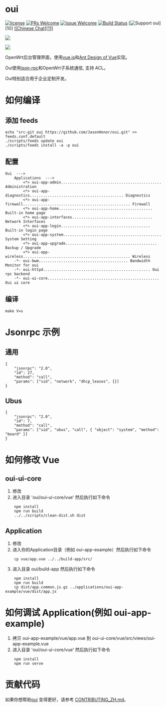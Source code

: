 # oui

[1]: https://img.shields.io/badge/开源协议-MIT-brightgreen.svg?style=plastic
[2]: /LICENSE
[3]: https://img.shields.io/badge/提交代码-欢迎-brightgreen.svg?style=plastic
[4]: https://github.com/JasonHonor/oui/pulls
[5]: https://img.shields.io/badge/提问-欢迎-brightgreen.svg?style=plastic
[6]: https://github.com/JasonHonor/oui/issues/new
[7]: https://travis-ci.org/JasonHonor/oui.svg?branch=master
[8]: https://travis-ci.org/JasonHonor/oui
[9]: https://img.shields.io/badge/支持oui-赞助作者-blueviolet.svg
[12]: https://jq.qq.com/?_wv=1027&k=5PKxbTV

[![license][1]][2]
[![PRs Welcome][3]][4]
[![Issue Welcome][5]][6]
[![Build Status][7]][8]
[![Support oui][9]][10]
[![Chinese Chat][11]][12]

[vue.js]: https://github.com/vuejs/vue
[Ant Design of Vue]: https://github.com/vueComponent/ant-design-vue
[json-rpc]: https://www.jsonrpc.org/

![](/demo-zh.gif)

![](/diagram.png)

OpenWrt后台管理界面，使用[vue.js]和[Ant Design of Vue]实现。

Oui使用[json-rpc]和OpenWrt子系统通信, 支持 ACL。

Oui特别适合用于企业定制开发。

# 如何编译
## 添加 feeds

	echo "src-git oui https://github.com/JasonHonor/oui.git" >> feeds.conf.default
	./scripts/feeds update oui
	./scripts/feeds install -a -p oui

## 配置

	Oui  --->
		Applications  --->
			<*> oui-app-admin............................................. Administration
			<*> oui-app-diagnostics.......................................... Diagnostics
			<*> oui-app-firewall................................................ Firewall
			<*> oui-app-home.......................................... Built-in home page
			<*> oui-app-interfaces.................................... Network Interfaces
			<*> oui-app-login........................................ Built-in login page
			<*> oui-app-system............................................ System Setting
			<*> oui-app-upgrade......................................... Backup / Upgrade
			<*> oui-app-wireless................................................ Wireless
		-*- oui-bwm........................................ Bandwidth Monitor for oui
		-*- oui-httpd................................................ Oui rpc backend
		-*- oui-ui-core.................................................. Oui ui core

## 编译

	make V=s


# Jsonrpc 示例
## 通用

	{
		"jsonrpc": "2.0",
		"id": 27,
		"method": "call",
		"params": ["sid", "network", "dhcp_leases", {}]
	}

## Ubus

	{
		"jsonrpc": "2.0",
		"id": 7,
		"method": "call",
		"params": ["sid", "ubus", "call", { "object": "system", "method": "board" }]
	}

# 如何修改 Vue
## oui-ui-core
1. 修改
2. 进入目录 'oui/oui-ui-core/vue' 然后执行如下命令
```
	npm install
	npm run build
	../../scripts/clean-dist.sh dist
```
## Application
1. 修改
2. 进入你的Application目录（例如 oui-app-example）然后执行如下命令
```
	cp vue/app.vue ../../build-app/src/
```
3. 进入目录 oui/build-app 然后执行如下命令
```
	npm install
	npm run build
	cp dist/app.common.js.gz ../applications/oui-app-example/vue/dist/app.js
```
# 如何调试 Application(例如 oui-app-example)
1. 拷贝 oui-app-example/vue/app.vue 到 oui-ui-core/vue/src/views/oui-app-example.vue
2. 进入目录 'oui/oui-ui-core/vue' 然后执行如下命令
```
	npm install
	npm run serve
```

# 贡献代码
如果你想帮助[oui](https://github.com/JasonHonor/oui) 变得更好，请参考
[CONTRIBUTING_ZH.md](/CONTRIBUTING_ZH.md)。

